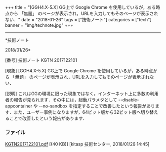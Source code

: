 ﻿+++
title = "[GGH4.X-5.X] GG上で Google Chrome を使用しているが，ある時点から 「無題」 のページが表示され，URLを入力してもそのページが表示されない．"
date = "2018-01-26"
tags = ["技術ノート"]
categories = ["tech"]
banner = "img/technote.jpg"
+++

-----------------------------------------------------------------------------------------------------------------------------

*技術ノート

2018/01/26*


[番号]
技術ノート KGTN 2017122101

[現象]
[GGH4.X-5.X] GG上で Google Chrome を使用しているが，ある時点から
「無題」 のページが表示され，URLを入力してもそのページが表示されない．

[説明]
これはGGの環境に限った現象ではなく，インターネット上に多数の利用者の報告が見られます．その中には，起動パラメタとして
--disable-appcontainer や --no-sandbox
を指定することで改善したという報告があります．また，ユーザー事例になりますが，64ビット版から32ビット版へ切り替えることで改善したという報告があります．


### ファイル

 
 


[KGTN2017122101.pdf](http://techreport.kitasp.net/attachments/download/3922/KGTN2017122101.pdf)
 [(40 KB)] [kitasp 技術センター, 2018/01/26
14:45]


 


 

